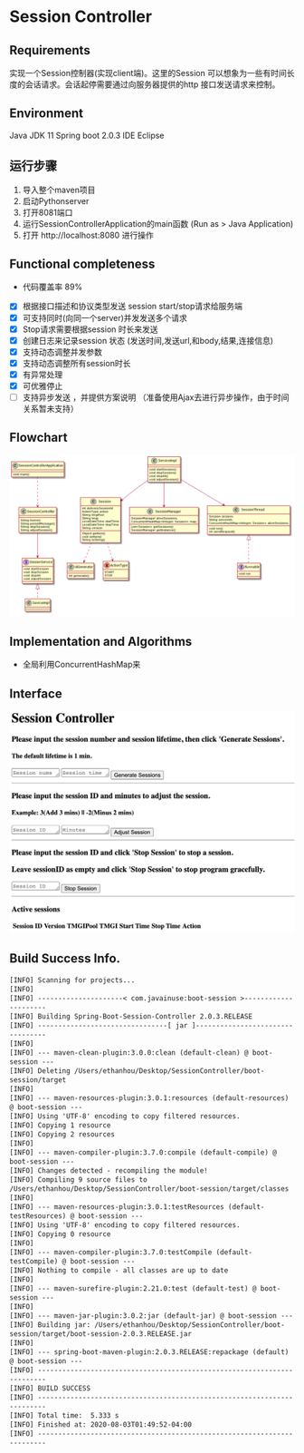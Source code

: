 # Session Controller

## Requirements
实现一个Session控制器(实现client端)。这里的Session 可以想象为一些有时间长度的会话请求。会话起停需要通过向服务器提供的http 接口发送请求来控制。

## Environment
Java JDK 11
Spring boot 2.0.3
IDE Eclipse

## 运行步骤
1. 导入整个maven项目
2. 启动Pythonserver
2. 打开8081端口
3. 运行SessionControllerApplication的main函数 (Run as > Java Application) 
4. 打开 http://localhost:8080 进行操作

## Functional completeness
- 代码覆盖率 89%
- [x] 根据接口描述和协议类型发送 session start/stop请求给服务端
- [x] 可支持同时(向同一个server)并发发送多个请求
- [x] Stop请求需要根据session 时长来发送
- [x] 创建日志来记录session 状态 (发送时间,发送url,和body,结果,连接信息)
- [x] 支持动态调整并发参数
- [x] 支持动态调整所有session时长
- [x] 有异常处理
- [x] 可优雅停止
- [ ] 支持异步发送 ，并提供方案说明 （准备使用Ajax去进行异步操作，由于时间关系暂未支持）

## Flowchart
<img src="https://github.com/ethanhou99/boot-session/blob/master/flowchart.png"/>

## Implementation and Algorithms
- 全局利用ConcurrentHashMap来

## Interface
<img src="https://github.com/ethanhou99/boot-session/blob/master/Template.png"/>

## Build Success Info.
```
[INFO] Scanning for projects...
[INFO] 
[INFO] ---------------------< com.javainuse:boot-session >---------------------
[INFO] Building Spring-Boot-Session-Controller 2.0.3.RELEASE
[INFO] --------------------------------[ jar ]---------------------------------
[INFO] 
[INFO] --- maven-clean-plugin:3.0.0:clean (default-clean) @ boot-session ---
[INFO] Deleting /Users/ethanhou/Desktop/SessionController/boot-session/target
[INFO] 
[INFO] --- maven-resources-plugin:3.0.1:resources (default-resources) @ boot-session ---
[INFO] Using 'UTF-8' encoding to copy filtered resources.
[INFO] Copying 1 resource
[INFO] Copying 2 resources
[INFO] 
[INFO] --- maven-compiler-plugin:3.7.0:compile (default-compile) @ boot-session ---
[INFO] Changes detected - recompiling the module!
[INFO] Compiling 9 source files to /Users/ethanhou/Desktop/SessionController/boot-session/target/classes
[INFO] 
[INFO] --- maven-resources-plugin:3.0.1:testResources (default-testResources) @ boot-session ---
[INFO] Using 'UTF-8' encoding to copy filtered resources.
[INFO] Copying 0 resource
[INFO] 
[INFO] --- maven-compiler-plugin:3.7.0:testCompile (default-testCompile) @ boot-session ---
[INFO] Nothing to compile - all classes are up to date
[INFO] 
[INFO] --- maven-surefire-plugin:2.21.0:test (default-test) @ boot-session ---
[INFO] 
[INFO] --- maven-jar-plugin:3.0.2:jar (default-jar) @ boot-session ---
[INFO] Building jar: /Users/ethanhou/Desktop/SessionController/boot-session/target/boot-session-2.0.3.RELEASE.jar
[INFO] 
[INFO] --- spring-boot-maven-plugin:2.0.3.RELEASE:repackage (default) @ boot-session ---
[INFO] ------------------------------------------------------------------------
[INFO] BUILD SUCCESS
[INFO] ------------------------------------------------------------------------
[INFO] Total time:  5.333 s
[INFO] Finished at: 2020-08-03T01:49:52-04:00
[INFO] ------------------------------------------------------------------------
```
